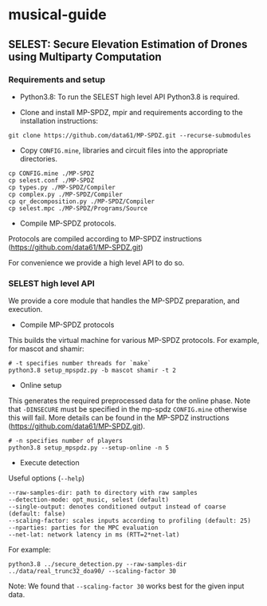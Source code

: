 # musical-guide

## SELEST: Secure Elevation Estimation of Drones using Multiparty Computation

### Requirements and setup

- Python3.8: To run the SELEST high level API Python3.8 is required.


- Clone and install MP-SPDZ, mpir and requirements according to the installation instructions:

`git clone https://github.com/data61/MP-SPDZ.git --recurse-submodules`

- Copy `CONFIG.mine`, libraries and circuit files into the appropriate directories.

```
cp CONFIG.mine ./MP-SPDZ
cp selest.conf ./MP-SPDZ
cp types.py ./MP-SPDZ/Compiler
cp complex.py ./MP-SPDZ/Compiler
cp qr_decomposition.py ./MP-SPDZ/Compiler
cp selest.mpc ./MP-SPDZ/Programs/Source
```

- Compile MP-SPDZ protocols.

Protocols are compiled according to MP-SPDZ instructions (https://github.com/data61/MP-SPDZ.git)

For convenience we provide a high level API to do so.

### SELEST high level API

We provide a core module that handles the MP-SPDZ preparation, and execution.

- Compile MP-SPDZ protocols

This builds the virtual machine for various MP-SPDZ protocols. For example, for mascot and shamir:

```
# -t specifies number threads for `make`
python3.8 setup_mpspdz.py -b mascot shamir -t 2
```

- Online setup

This generates the required preprocessed data for the online phase. Note that `-DINSECURE` must be specified
in the mp-spdz `CONFIG.mine` otherwise this will fail. More details can be found in the MP-SPDZ instructions
(https://github.com/data61/MP-SPDZ.git).

```
# -n specifies number of players
python3.8 setup_mpspdz.py --setup-online -n 5
```

- Execute detection

Useful options (`--help`)
```
--raw-samples-dir: path to directory with raw samples
--detection-mode: opt_music, selest (default)
--single-output: denotes conditioned output instead of coarse (default: false)
--scaling-factor: scales inputs according to profiling (default: 25)
--nparties: parties for the MPC evaluation
--net-lat: network latency in ms (RTT=2*net-lat)
```

For example:

```
python3.8 ../secure_detection.py --raw-samples-dir ../data/real_trunc32_doa90/ --scaling-factor 30
```

Note: We found that `--scaling-factor 30` works best for the given input data.